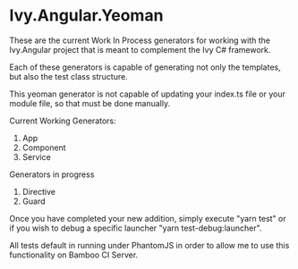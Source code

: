 ﻿# Ivy.Angular.Yeoman

These are the current Work In Process generators for working with the Ivy.Angular project that is meant to complement the Ivy C# framework.

Each of these generators is capable of generating not only the templates, but also the test class structure.

This yeoman generator is not capable of updating your index.ts file or your module file, so that must be done manually.

Current Working Generators:
1. App
2. Component
3. Service


Generators in progress
1. Directive
2. Guard


Once you have completed your new addition, simply execute "yarn test" or if you wish to debug a specific launcher "yarn test-debug:launcher".

All tests default in running under PhantomJS in order to allow me to use this functionality on Bamboo CI Server.
